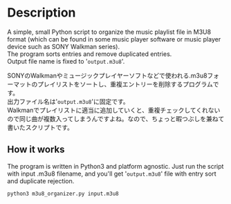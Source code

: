 # Description
A simple, small Python script to organize the music playlist file in M3U8 format (which can be found in some music player software or music player device such as SONY Walkman series).  
The program sorts entries and remove duplicated entries.  
Output file name is fixed to '`output.m3u8`'.  

SONYのWalkmanやミュージックプレイヤーソフトなどで使われる.m3u8フォーマットのプレイリストをソートし、重複エントリーを削除するプログラムです。  
出力ファイル名は'`output.m3u8`'に固定です。  
Walkmanでプレイリストに適当に追加していくと、重複チェックしてくれないので同じ曲が複数入ってしまうんですよね。なので、ちょっと暇つぶしを兼ねて書いたスクリプトです。  

## How it works
The program is written in Python3 and platform agnostic. Just run the script with input .m3u8 filename, and you'll get '`output.m3u8`' file with entry sort and duplicate rejection.  

```sh
python3 m3u8_organizer.py input.m3u8
```
